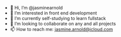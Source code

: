 - 👋 Hi, I’m @jasminearnold
- 👀 I’m interested in front end development
- 🌱 I’m currently self-studying to learn fullstack 
- 💞️ I’m looking to collaborate on any and all projects
- 📫 How to reach me: jasmine.arnold@icloud.com
